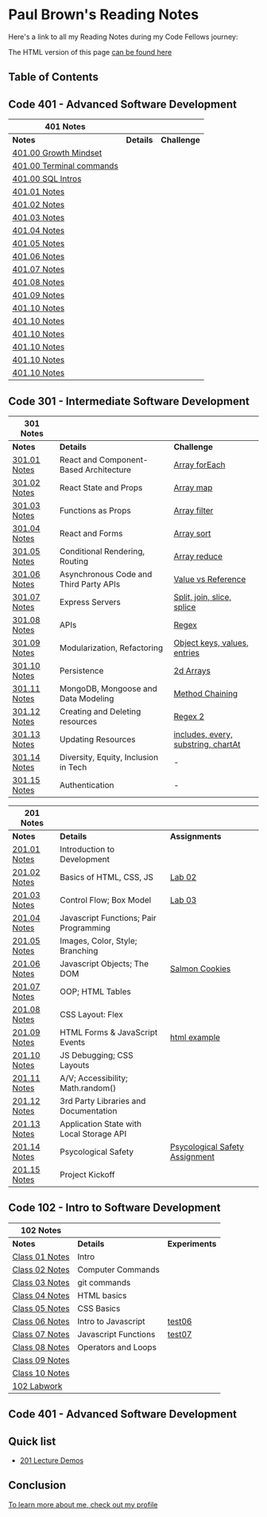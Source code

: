 # Paul Brown's Reading Notes

Here's a link to all my Reading Notes during my Code Fellows journey:

The HTML version of this page [can be found here](https://0xquasark.github.io/reading-notes/)


## Table of Contents

## Code 401 - Advanced Software Development

| 401 Notes                                           |                                           |                   |
| ----------------------------------------------------| ----------------------------------------- | ----------------- |
| **Notes**                                           | **Details**                               | **Challenge**     |
| [401.00 Growth Mindset](401/growthMindset.md)       |                                           |                   |
| [401.00 Terminal commands](401/terminalCommands.md) |                                           |                   |
| [401.00 SQL Intros](401/sqlIntro.md) |                                           |                   |
| [401.01 Notes](401/401-class01.md)                  |                                           |                   |
| [401.02 Notes](401/401-class02.md)                  |                                           |                   |
| [401.03 Notes](401/401-class03.md)                  |                                           |                   |
| [401.04 Notes](401/401-class04.md)                  |                                           |                   |
| [401.05 Notes](401/401-class05.md)                  |                                           |                   |
| [401.06 Notes](401/401-class06.md)                  |                                           |                   |
| [401.07 Notes](401/401-class07.md)                  |                                           |                   |
| [401.08 Notes](401/401-class08.md)                  |                                           |                   |
| [401.09 Notes](401/401-class09.md)                  |                                           |                   |
| [401.10 Notes](401/401-class10.md)                  |                                           |                   |
| [401.10 Notes](401/401-class11.md)                  |                                           |                   |
| [401.10 Notes](401/401-class12.md)                  |                                           |                   |
| [401.10 Notes](401/401-class13.md)                  |                                           |                   |
| [401.10 Notes](401/401-class14.md)                  |                                           |                   |
| [401.10 Notes](401/401-class15.md)                  |                                           |                   |





## Code 301 - Intermediate Software Development

| 301 Notes                         |                                           |                   |
| ---------------------------------| ------------------------------------------ | ----------------- |
| **Notes**                           | **Details**                             | **Challenge**     |
| [301.01 Notes](301/301-class01.md)  | React and Component-Based Architecture  | [Array forEach](https://github.com/0xQuasark/data-structures-and-algorithms/blob/main/javascript/code-challenges/challenges-01.test.js)          |
| [301.02 Notes](301/301-class02.md)  | React State and Props                   | [Array map](https://github.com/0xQuasark/data-structures-and-algorithms/blob/main/javascript/code-challenges/challenges-02.test.js)     |
| [301.03 Notes](301/301-class03.md)  | Functions as Props                      | [Array filter](https://github.com/0xQuasark/data-structures-and-algorithms/blob/main/javascript/code-challenges/challenges-03.test.js)  |
| [301.04 Notes](301/301-class04.md)  | React and Forms                         | [Array sort](https://github.com/0xQuasark/data-structures-and-algorithms/blob/main/javascript/code-challenges/challenges-04.test.js)    |
| [301.05 Notes](301/301-class05.md)  | Conditional Rendering, Routing          | [Array reduce](https://github.com/0xQuasark/data-structures-and-algorithms/blob/main/javascript/code-challenges/challenges-05.test.js)  |
| [301.06 Notes](301/301-class06.md)  | Asynchronous Code and Third Party APIs  | [Value vs Reference](https://github.com/0xQuasark/data-structures-and-algorithms/blob/main/javascript/code-challenges/challenges-06.test.js)              |
| [301.07 Notes](301/301-class07.md)  | Express Servers                         | [Split, join, slice, splice](https://github.com/0xQuasark/data-structures-and-algorithms/blob/main/javascript/code-challenges/challenges-07.test.js)              |
| [301.08 Notes](301/301-class08.md)  | APIs                                    | [Regex](https://github.com/0xQuasark/data-structures-and-algorithms/blob/main/javascript/code-challenges/challenges-08.test.js)              |
| [301.09 Notes](301/301-class09.md)  | Modularization, Refactoring             | [Object keys, values, entries](https://github.com/0xQuasark/data-structures-and-algorithms/blob/main/javascript/code-challenges/challenges-09.test.js)              |
| [301.10 Notes](301/301-class10.md)  | Persistence                             | [2d Arrays](https://github.com/0xQuasark/data-structures-and-algorithms/blob/main/javascript/code-challenges/challenges-10.test.js)              |
| [301.11 Notes](301/301-class11.md)  | MongoDB, Mongoose and Data Modeling     | [Method Chaining](https://github.com/0xQuasark/data-structures-and-algorithms/blob/main/javascript/code-challenges/challenges-11.test.js)              |
| [301.12 Notes](301/301-class12.md)  | Creating and Deleting resources         | [Regex 2](https://github.com/0xQuasark/data-structures-and-algorithms/blob/main/javascript/code-challenges/challenges-12.test.js)              |
| [301.13 Notes](301/301-class13.md)  | Updating Resources                      | [includes, every, substring, chartAt](https://github.com/0xQuasark/data-structures-and-algorithms/blob/main/javascript/code-challenges/challenges-13.test.js)              |
| [301.14 Notes](301/301-class14.md)  | Diversity, Equity, Inclusion in Tech    | -              |
| [301.15 Notes](301/301-class15.md)  | Authentication                          | -              |

| 201 Notes                         |                                          |               |
| ---------------------------------| ---------------------------------------- | ------------- |
| **Notes**                         | **Details**                              | **Assignments** |
| [201.01 Notes](201/201-class01.md)| Introduction to Development             |               |
| [201.02 Notes](201/201-class02.md)| Basics of HTML, CSS, JS                 | [Lab 02](201/labs/lab01/201-lab01.html) |
| [201.03 Notes](201/201-class03.md)| Control Flow; Box Model                 | [Lab 03](https://0xquasark.github.io/201.Module1/) |
| [201.04 Notes](201/201-class04.md)| Javascript Functions; Pair Programming  |               |
| [201.05 Notes](201/201-class05.md)| Images, Color, Style; Branching         |               |
| [201.06 Notes](201/201-class06.md)| Javascript Objects; The DOM             | [Salmon Cookies](https://0xquasark.github.io/cookie-stand/) |
| [201.07 Notes](201/201-class07.md)| OOP; HTML Tables                        |               |
| [201.08 Notes](201/201-class08.md)| CSS Layout: Flex                        |               |
| [201.09 Notes](201/201-class09.md)| HTML Forms & JavaScript Events          | [html example](201/labs/class9.html) |
| [201.10 Notes](201/201-class10.md)| JS Debugging; CSS Layouts               |               |
| [201.11 Notes](201/201-class11.md)| A/V; Accessibility; Math.random()      |               |
| [201.12 Notes](201/201-class12.md)| 3rd Party Libraries and Documentation  |               |
| [201.13 Notes](201/201-class13.md)| Application State with Local Storage API|               |
| [201.14 Notes](201/201-class14.md)| Psycological Safety                     | [Psycological Safety Assignment](201/201-class14.psych-safety.md) |
| [201.15 Notes](201/201-class15.md)| Project Kickoff                         |               |


## Code 102 - Intro to Software Development
| 102 Notes                                               |                       |                         |
| ------------------------------------------------------- | --------------------- | ----------------------- |
| **Notes**                                               | **Details**           | **Experiments**         |
| [Class 01 Notes](102/class-01.md)                       | Intro                 |                         |
| [Class 02 Notes](102/class-02.md)                       | Computer Commands     |                         |
| [Class 03 Notes](102/class-03.md)                       | git commands          |                         |
| [Class 04 Notes](102/class-04.md)                       | HTML basics           |                         |
| [Class 05 Notes](102/class-05.md)                       | CSS Basics            |                         |
| [Class 06 Notes](102/class-06.md)                       | Intro to Javascript   | [test06](<102/rough notes/test06.html>)|
| [Class 07 Notes](102/class-07.md)                       | Javascript Functions  | [test07](<102/rough notes/test07.html>)|
| [Class 08 Notes](102/class-08.md)                       | Operators and Loops   |                         |
| [Class 09 Notes](102/class-09.md)                       |                       |                         |
| [Class 10 Notes](102/class-10.md)                       |                       |                         |
| [102 Labwork](https://0xquasark.github.io/102-labwork/) |                       |                         |


## Code 401 - Advanced Software Development


## Quick list
- [201 Lecture Demos](https://github.com/codefellows/seattle-code-201d103/)


## Conclusion

[To learn more about me, check out my profile](https://github.com/0xQuasark)
